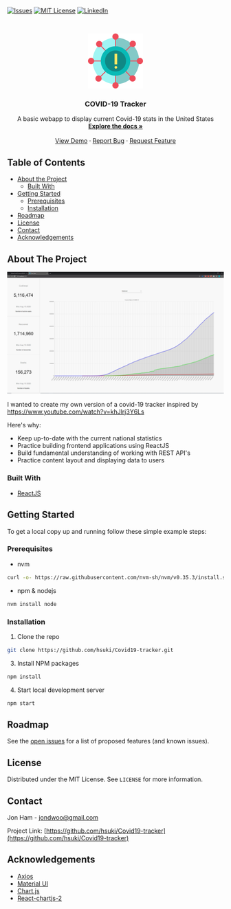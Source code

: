 <!--
*** Thanks for checking out this README Template. If you have a suggestion that would
*** make this better, please fork the repo and create a pull request or simply open
*** an issue with the tag "enhancement".
*** Thanks again! Now go create something AMAZING! :D
-->





<!-- PROJECT SHIELDS -->
<!--
*** I'm using markdown "reference style" links for readability.
*** Reference links are enclosed in brackets [ ] instead of parentheses ( ).
*** See the bottom of this document for the declaration of the reference variables
*** for contributors-url, forks-url, etc. This is an optional, concise syntax you may use.
*** https://www.markdownguide.org/basic-syntax/#reference-style-links
-->
[![Issues][issues-shield]][issues-url]
[![MIT License][license-shield]][license-url]
[![LinkedIn][linkedin-shield]][linkedin-url]



<!-- PROJECT LOGO -->
<br />
<p align="center">
  <a href="https://raw.githubusercontent.com/hsuki/Covid19-tracker/master/src/img/logo2.png">
    <img src="src/img/logo2.png" alt="Logo" width="128" height="128">
  </a>
  
  <h3 align="center">COVID-19 Tracker</h3>

  <p align="center">
    A basic webapp to display current Covid-19 stats in the United States
    <br />
    <a href="https://github.com/hsuki/Covid19-tracker/blob/master/README.md"><strong>Explore the docs »</strong></a>
    <br />
    <br />
    <a href="https://cvd19-tracker.netlify.app/">View Demo</a>
    ·
    <a href="https://github.com/hsuki/Covid19-tracker/issues">Report Bug</a>
    ·
    <a href="https://github.com/hsuki/Covid19-tracker/issues">Request Feature</a>
  </p>
</p>



<!-- TABLE OF CONTENTS -->
## Table of Contents

* [About the Project](#about-the-project)
  * [Built With](#built-with)
* [Getting Started](#getting-started)
  * [Prerequisites](#prerequisites)
  * [Installation](#installation)
* [Roadmap](#roadmap)
* [License](#license)
* [Contact](#contact)
* [Acknowledgements](#acknowledgements)



<!-- ABOUT THE PROJECT -->
## About The Project

![Covid-19 demo][product-screenshot]

I wanted to create my own version of a covid-19 tracker inspired by https://www.youtube.com/watch?v=khJlrj3Y6Ls

Here's why:
* Keep up-to-date with the current national statistics
* Practice building frontend applications using ReactJS
* Build fundamental understanding of working with REST API's
* Practice content layout and displaying data to users

### Built With
* [ReactJS](https://reactjs.org/)


<!-- GETTING STARTED -->
## Getting Started

To get a local copy up and running follow these simple example steps:

### Prerequisites
* nvm
```sh
curl -o- https://raw.githubusercontent.com/nvm-sh/nvm/v0.35.3/install.sh | bash
```

* npm & nodejs
```sh
nvm install node
```

### Installation

1. Clone the repo
```sh
git clone https://github.com/hsuki/Covid19-tracker.git
```
3. Install NPM packages
```sh
npm install
```
4. Start local development server
```sh
npm start
```



<!-- ROADMAP -->
## Roadmap

See the [open issues](https://github.com/hsuki/Covid19-tracker/issues) for a list of proposed features (and known issues).



<!-- LICENSE -->
## License

Distributed under the MIT License. See `LICENSE` for more information.



<!-- CONTACT -->
## Contact

Jon Ham - jondwoo@gmail.com

Project Link: [https://github.com/hsuki/Covid19-tracker](https://github.com/hsuki/Covid19-tracker)



<!-- ACKNOWLEDGEMENTS -->
## Acknowledgements
* [Axios](https://www.npmjs.com/package/axios)
* [Material UI](https://material-ui.com/)
* [Chart.js](https://www.chartjs.org/)
* [React-chartjs-2](https://www.npmjs.com/package/react-chartjs-2)




<!-- MARKDOWN LINKS & IMAGES -->
<!-- https://www.markdownguide.org/basic-syntax/#reference-style-links -->
[contributors-shield]: https://img.shields.io/github/contributors/othneildrew/Best-README-Template.svg?style=flat-square
[contributors-url]: https://github.com/hsuki/Covid19-tracker/graphs/contributors
[forks-shield]: https://img.shields.io/github/forks/othneildrew/Best-README-Template.svg?style=flat-square
[forks-url]: https://github.com/hsuki/Covid19-tracker/network/members
[stars-shield]: https://img.shields.io/github/stars/othneildrew/Best-README-Template.svg?style=flat-square
[stars-url]: https://github.com/hsuki/Covid19-tracker/stargazers
[issues-shield]: https://img.shields.io/github/issues/othneildrew/Best-README-Template.svg?style=flat-square
[issues-url]: https://github.com/hsuki/Covid19-tracker/issues
[license-shield]: https://img.shields.io/github/license/othneildrew/Best-README-Template.svg?style=flat-square
[license-url]: https://github.com/hsuki/Covid19-tracker/blob/dev/LICENSE.txt
[linkedin-shield]: https://img.shields.io/badge/-LinkedIn-black.svg?style=flat-square&logo=linkedin&colorB=555
[linkedin-url]: https://www.linkedin.com/feed/?trk=homepage-basic_google-one-tap-submit
[product-screenshot]: src/img/covid-tracker-demo.png

